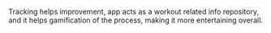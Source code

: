  Tracking helps improvement, app acts as a workout related info repository, and it helps gamification of the process, making it more entertaining overall.
